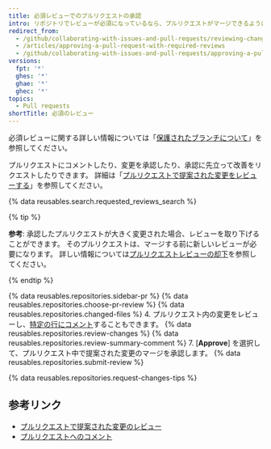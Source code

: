```yaml
---
title: 必須レビューでのプルリクエストの承認
intro: リポジトリでレビューが必須になっているなら、プルリクエストがマージできるようになるためには、リポジトリに _書き込み_ あるいは _管理_ 権限を持つ人からの承認レビューが指定された数だけ必要です。
redirect_from:
  - /github/collaborating-with-issues-and-pull-requests/reviewing-changes-in-pull-requests/approving-a-pull-request-with-required-reviews
  - /articles/approving-a-pull-request-with-required-reviews
  - /github/collaborating-with-issues-and-pull-requests/approving-a-pull-request-with-required-reviews
versions:
  fpt: '*'
  ghes: '*'
  ghae: '*'
  ghec: '*'
topics:
  - Pull requests
shortTitle: 必須のレビュー
---
```


必須レビューに関する詳しい情報については「[保護されたブランチについて](/github/administering-a-repository/about-protected-branches#require-pull-request-reviews-before-merging)」を参照してください。

プルリクエストにコメントしたり、変更を承認したり、承認に先立って改善をリクエストしたりできます。 詳細は「[プルリクエストで提案された変更をレビューする](/articles/reviewing-proposed-changes-in-a-pull-request)」を参照してください。

{% data reusables.search.requested_reviews_search %}

{% tip %}

**参考**: 承認したプルリクエストが大きく変更された場合、レビューを取り下げることができます。 そのプルリクエストは、マージする前に新しいレビューが必要になります。 詳しい情報については[プルリクエストレビューの却下](/articles/dismissing-a-pull-request-review)を参照してください。

{% endtip %}

{% data reusables.repositories.sidebar-pr %}
{% data reusables.repositories.choose-pr-review %}
{% data reusables.repositories.changed-files %}
4. プルリクエスト内の変更をレビューし、[特定の行にコメント](/articles/reviewing-proposed-changes-in-a-pull-request/#starting-a-review)することもできます。
{% data reusables.repositories.review-changes %}
{% data reusables.repositories.review-summary-comment %}
7. [**Approve**] を選択して、プルリクエスト中で提案された変更のマージを承認します。
{% data reusables.repositories.submit-review %}

{% data reusables.repositories.request-changes-tips %}

## 参考リンク

- [プルリクエストで提案された変更のレビュー](/articles/reviewing-proposed-changes-in-a-pull-request)
- [プルリクエストへのコメント](/articles/commenting-on-a-pull-request)
